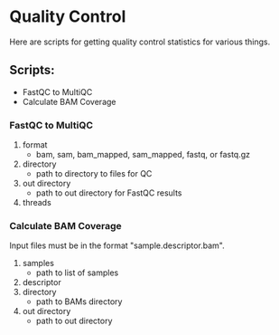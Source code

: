 # Quality Control

Here are scripts for getting quality control statistics for various things.

## Scripts:
- FastQC to MultiQC
- Calculate BAM Coverage

### FastQC to MultiQC

1. format
    - bam, sam, bam_mapped, sam_mapped, fastq, or fastq.gz
2. directory
    - path to directory to files for QC
3. out directory
    - path to out directory for FastQC results 
4. threads

### Calculate BAM Coverage

Input files must be in the format "sample.descriptor.bam".

1. samples
    - path to list of samples
2. descriptor
3. directory
    - path to BAMs directory
4. out directory 
    - path to out directory
